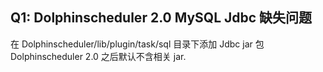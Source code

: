 ## Q1: Dolphinscheduler 2.0  MySQL Jdbc 缺失问题

在 Dolphinscheduler/lib/plugin/task/sql 目录下添加 Jdbc jar 包  Dolphinscheduler 2.0 之后默认不含相关 jar.
